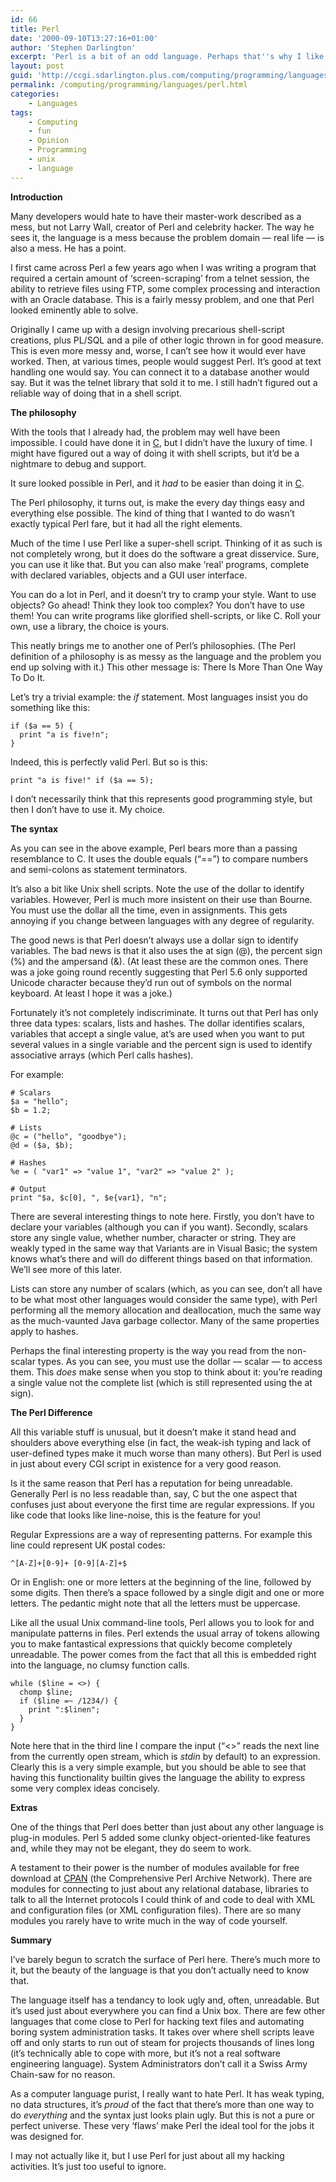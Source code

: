 ```yaml
---
id: 66
title: Perl
date: '2000-09-10T13:27:16+01:00'
author: 'Stephen Darlington'
excerpt: 'Perl is a bit of an odd language. Perhaps that''s why I like it? '
layout: post
guid: 'http://ccgi.sdarlington.plus.com/computing/programming/languages/perl.html'
permalink: /computing/programming/languages/perl.html
categories:
    - Languages
tags:
    - Computing
    - fun
    - Opinion
    - Programming
    - unix
    - language
---
```


**Introduction**

Many developers would hate to have their master-work described as a mess, but not Larry Wall, creator of Perl and celebrity hacker. The way he sees it, the language is a mess because the problem domain — real life — is also a mess. He has a point.

I first came across Perl a few years ago when I was writing a program that required a certain amount of ‘screen-scraping’ from a telnet session, the ability to retrieve files using FTP, some complex processing and interaction with an Oracle database. This is a fairly messy problem, and one that Perl looked eminently able to solve.

Originally I came up with a design involving precarious shell-script creations, plus PL/SQL and a pile of other logic thrown in for good measure. This is even more messy and, worse, I can’t see how it would ever have worked. Then, at various times, people would suggest Perl. It’s good at text handling one would say. You can connect it to a database another would say. But it was the telnet library that sold it to me. I still hadn’t figured out a reliable way of doing that in a shell script.

**The philosophy**

With the tools that I already had, the problem may well have been impossible. I could have done it in [C](/computing/programming/languages/c.html), but I didn’t have the luxury of time. I might have figured out a way of doing it with shell scripts, but it’d be a nightmare to debug and support.

It sure looked possible in Perl, and it *had* to be easier than doing it in [C](/computing/programming/languages/c.html).

The Perl philosophy, it turns out, is make the every day things easy and everything else possible. The kind of thing that I wanted to do wasn’t exactly typical Perl fare, but it had all the right elements.

Much of the time I use Perl like a super-shell script. Thinking of it as such is not completely wrong, but it does do the software a great disservice. Sure, you can use it like that. But you can also make ‘real’ programs, complete with declared variables, objects and a GUI user interface.

You can do a lot in Perl, and it doesn’t try to cramp your style. Want to use objects? Go ahead! Think they look too complex? You don’t have to use them! You can write programs like glorified shell-scripts, or like C. Roll your own, use a library, the choice is yours.

This neatly brings me to another one of Perl’s philosophies. (The Perl definition of a philosophy is as messy as the language and the problem you end up solving with it.) This other message is: There Is More Than One Way To Do It.

Let’s try a trivial example: the *if* statement. Most languages insist you do something like this:

```
if ($a == 5) {
  print "a is five!n";
}
```

Indeed, this is perfectly valid Perl. But so is this:

```
print "a is five!" if ($a == 5);
```

I don’t necessarily think that this represents good programming style, but then I don’t have to use it. My choice.

**The syntax**

As you can see in the above example, Perl bears more than a passing resemblance to C. It uses the double equals (“==”) to compare numbers and semi-colons as statement terminators.

It’s also a bit like Unix shell scripts. Note the use of the dollar to identify variables. However, Perl is much more insistent on their use than Bourne. You must use the dollar all the time, even in assignments. This gets annoying if you change between languages with any degree of regularity.

The good news is that Perl doesn’t always use a dollar sign to identify variables. The bad news is that it also uses the at sign (@), the percent sign (%) and the ampersand (&amp;). (At least these are the common ones. There was a joke going round recently suggesting that Perl 5.6 only supported Unicode character because they’d run out of symbols on the normal keyboard. At least I hope it was a joke.)

Fortunately it’s not completely indiscriminate. It turns out that Perl has only three data types: scalars, lists and hashes. The dollar identifies scalars, variables that accept a single value, at’s are used when you want to put several values in a single variable and the percent sign is used to identify associative arrays (which Perl calls hashes).

For example:

```
# Scalars
$a = "hello";
$b = 1.2;

# Lists
@c = ("hello", "goodbye");
@d = ($a, $b);

# Hashes
%e = ( "var1" => "value 1", "var2" => "value 2" );

# Output
print "$a, $c[0], ", $e{var1}, "n";
```

There are several interesting things to note here. Firstly, you don’t have to declare your variables (although you can if you want). Secondly, scalars store any single value, whether number, character or string. They are weakly typed in the same way that Variants are in Visual Basic; the system knows what’s there and will do different things based on that information. We’ll see more of this later.

Lists can store any number of scalars (which, as you can see, don’t all have to be what most other languages would consider the same type), with Perl performing all the memory allocation and deallocation, much the same way as the much-vaunted Java garbage collector. Many of the same properties apply to hashes.

Perhaps the final interesting property is the way you read from the non-scalar types. As you can see, you must use the dollar — scalar — to access them. This *does* make sense when you stop to think about it: you’re reading a single value not the complete list (which is still represented using the at sign).

**The Perl Difference**

All this variable stuff is unusual, but it doesn’t make it stand head and shoulders above everything else (in fact, the weak-ish typing and lack of user-defined types make it much worse than many others). But Perl is used in just about every CGI script in existence for a very good reason.

Is it the same reason that Perl has a reputation for being unreadable. Generally Perl is no less readable than, say, C but the one aspect that confuses just about everyone the first time are regular expressions. If you like code that looks like line-noise, this is the feature for you!

Regular Expressions are a way of representing patterns. For example this line could represent UK postal codes:

```
^[A-Z]+[0-9]+ [0-9][A-Z]+$
```

Or in English: one or more letters at the beginning of the line, followed by some digits. Then there’s a space followed by a single digit and one or more letters. The pedantic might note that all the letters must be uppercase.

Like all the usual Unix command-line tools, Perl allows you to look for and manipulate patterns in files. Perl extends the usual array of tokens allowing you to make fantastical expressions that quickly become completely unreadable. The power comes from the fact that all this is embedded right into the language, no clumsy function calls.

```
while ($line = <>) {
  chomp $line;
  if ($line =~ /1234/) {
    print ":$linen";
  }
}
```

Note here that in the third line I compare the input (“&lt;&gt;” reads the next line from the currently open stream, which is *stdin* by default) to an expression. Clearly this is a very simple example, but you should be able to see that having this functionality builtin gives the language the ability to express some very complex ideas concisely.

**Extras**

One of the things that Perl does better than just about any other language is plug-in modules. Perl 5 added some clunky object-oriented-like features and, while they may not be elegant, they do seem to work.

A testament to their power is the number of modules available for free download at [CPAN](http://www.perl.com/CPAN) (the Comprehensive Perl Archive Network). There are modules for connecting to just about any relational database, libraries to talk to all the Internet protocols I could think of and code to deal with XML and configuration files (or XML configuration files). There are so many modules you rarely have to write much in the way of code yourself.

**Summary**

I’ve barely begun to scratch the surface of Perl here. There’s much more to it, but the beauty of the language is that you don’t actually need to know that.

The language itself has a tendancy to look ugly and, often, unreadable. But it’s used just about everywhere you can find a Unix box. There are few other languages that come close to Perl for hacking text files and automating boring system administration tasks. It takes over where shell scripts leave off and only starts to run out of steam for projects thousands of lines long (it’s technically able to cope with more, but it’s not a real software engineering language). System Administrators don’t call it a Swiss Army Chain-saw for no reason.

As a computer language purist, I really want to hate Perl. It has weak typing, no data structures, it’s *proud* of the fact that there’s more than one way to do *everything* and the syntax just looks plain ugly. But this is not a pure or perfect universe. These very ‘flaws’ make Perl the ideal tool for the jobs it was designed for.

I may not actually like it, but I use Perl for just about all my hacking activities. It’s just too useful to ignore.